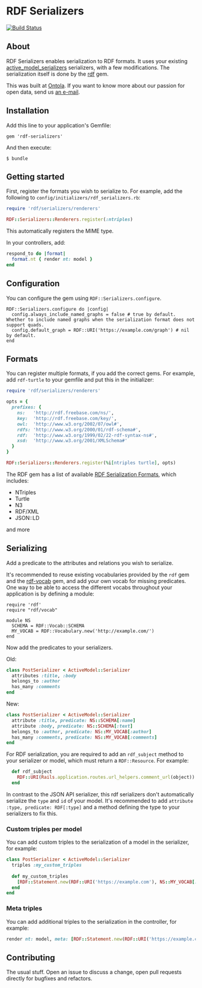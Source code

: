 # RDF Serializers

<a href="https://travis-ci.org/ontola/rdf-serializers"><img src="https://travis-ci.org/ontola/rdf-serializers.svg?branch=master" alt="Build Status"></a>

## About

RDF Serializers enables serialization to RDF formats. It uses your existing [active_model_serializers](https://github.com/rails-api/active_model_serializers) serializers, with a few modifications.
The serialization itself is done by the [rdf](https://github.com/ruby-rdf/rdf) gem.

This was built at [Ontola](https://ontola.io/). If you want to know more about our passion for open data, send us [an e-mail](mailto:ontola@argu.co).

## Installation

Add this line to your application's Gemfile:

```
gem 'rdf-serializers'
```

And then execute:

```
$ bundle
```

## Getting started

First, register the formats you wish to serialize to. For example, add the following to `config/initializers/rdf_serializers.rb`:
```ruby
require 'rdf/serializers/renderers'

RDF::Serializers::Renderers.register(:ntriples)
```
This automatically registers the MIME type.

In your controllers, add:
```ruby
respond_to do |format|
  format.nt { render nt: model }
end
```

## Configuration

You can configure the gem using `RDF::Serializers.configure`.
```
RDF::Serializers.configure do |config|
  config.always_include_named_graphs = false # true by default. Whether to include named graphs when the serialization format does not support quads.
  config.default_graph = RDF::URI('https://example.com/graph') # nil by default.
end

```

## Formats

You can register multiple formats, if you add the correct gems. For example, add `rdf-turtle` to your gemfile and put this in the initializer:
```ruby
require 'rdf/serializers/renderers'

opts = {
  prefixes: {
    ns:   'http://rdf.freebase.com/ns/',
    key:  'http://rdf.freebase.com/key/',
    owl:  'http://www.w3.org/2002/07/owl#',
    rdfs: 'http://www.w3.org/2000/01/rdf-schema#',
    rdf:  'http://www.w3.org/1999/02/22-rdf-syntax-ns#',
    xsd:  'http://www.w3.org/2001/XMLSchema#'
  }
}

RDF::Serializers::Renderers.register(%i[ntriples turtle], opts)

```

The RDF gem has a list of available [RDF Serialization Formats](https://github.com/ruby-rdf/rdf#rdf-serialization-formats), which includes:
* NTriples
* Turtle
* N3
* RDF/XML
* JSON::LD

and more

## Serializing

Add a predicate to the attributes and relations you wish to serialize.

It's recommended to reuse existing vocabularies provided by the `rdf` gem and the [rdf-vocab](https://github.com/ruby-rdf/rdf-vocab) gem, 
and add your own vocab for missing predicates. One way to be able to access the different vocabs throughout your application is by defining a module:
```
require 'rdf'
require "rdf/vocab"

module NS
  SCHEMA = RDF::Vocab::SCHEMA
  MY_VOCAB = RDF::Vocabulary.new('http://example.com/')
end
```

Now add the predicates to your serializers. 

Old: 
```ruby
class PostSerializer < ActiveModel::Serializer
  attributes :title, :body
  belongs_to :author
  has_many :comments
end
```

New:
```ruby
class PostSerializer < ActiveModel::Serializer
  attribute :title, predicate: NS::SCHEMA[:name]
  attribute :body, predicate: NS::SCHEMA[:text]
  belongs_to :author, predicate: NS::MY_VOCAB[:author]
  has_many :comments, predicate: NS::MY_VOCAB[:comments]
end
```

For RDF serialization, you are required to add an `rdf_subject` method to your serializer or model, which must return a `RDF::Resource`. For example:
```ruby
  def rdf_subject
    RDF::URI(Rails.application.routes.url_helpers.comment_url(object))
  end
```

In contrast to the JSON API serializer, this rdf serializers don't automatically serialize the `type` and `id` of your model. 
It's recommended to add `attribute :type, predicate: RDF[:type]` and a method defining the type to your serializers to fix this.

### Custom triples per model

You can add custom triples to the serialization of a model in the serializer, for example:
```ruby
class PostSerializer < ActiveModel::Serializer
  triples :my_custom_triples
  
  def my_custom_triples
    [RDF::Statement.new(RDF::URI('https://example.com'), NS::MY_VOCAB[:fooBar], 1)]
  end
end
```

### Meta triples

You can add additional triples to the serialization in the controller, for example:
```ruby
render nt: model, meta: [RDF::Statement.new(RDF::URI('https://example.com'), NS::MY_VOCAB[:fooBar], 1)]
```

## Contributing

The usual stuff. Open an issue to discuss a change, open pull requests directly for bugfixes and refactors.
